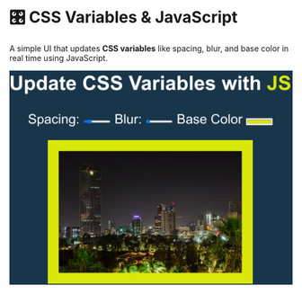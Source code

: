 # 🎛️ CSS Variables & JavaScript

A simple UI that updates **CSS variables** like spacing, blur, and base color in real time using JavaScript.

<p align="center">
  <img src="./Screenshot%20From%202025-07-28%2018-19-15.png" width="600" alt="Preview of the CSS Variables project">
</p>

